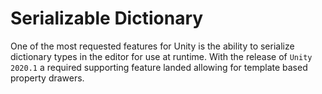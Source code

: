 # Serializable Dictionary

One of the most requested features for Unity is the ability to serialize dictionary types in the editor for use at runtime. With the release of `Unity 2020.1` a required supporting feature landed allowing for template based property drawers.